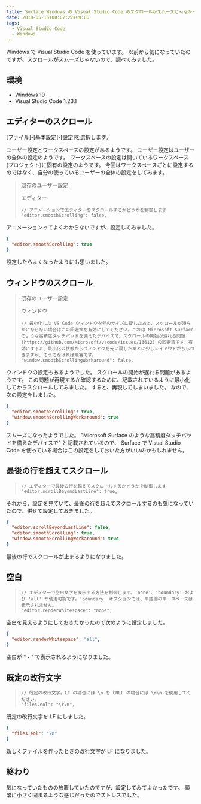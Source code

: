 ```yaml
---
title: Surface Windows の Visual Studio Code のスクロールがスムーズじゃなかったので調べてみました
date: 2018-05-15T08:07:27+09:00
tags:
  - Visual Studio Code
  - Windows
---
```


Windows で Visual Studio Code を使っています。
以前から気になっていたのですが、スクロールがスムーズじゃないので、調べてみました。

<!--more-->

## 環境

* Windows 10
* Visual Studio Code 1.23.1

## エディターのスクロール

[ファイル]-[基本設定]-[設定]を選択します。

ユーザー設定とワークスペースの設定があるようです。
ユーザー設定はユーザーの全体の設定のようです。
ワークスペースの設定は開いているワークスペース(プロジェクト)に固有の設定のようです。
今回はワークスペースごとに設定するのではなく、自分の使っているユーザーの全体の設定をしてみます。

> 既存のユーザー設定
>
> エディター
>
>     // アニメーションでエディターをスクロールするかどうかを制御します
>     "editor.smoothScrolling": false,

アニメーションってよくわからないですが、設定してみました。

```json
{
  "editor.smoothScrolling": true
}
```

設定したらよくなったようにも思いました。

## ウィンドウのスクロール

> 既存のユーザー設定
>
> ウィンドウ
>
>     // 最小化した VS Code ウィンドウを元のサイズに戻したあと、スクロールが滑らかにならない場合はこの回避策を有効にしてください。これは Microsoft Surface のような高精度タッチパッドを備えたデバイスで、スクロールの開始が遅れる問題 (https://github.com/Microsoft/vscode/issues/13612) の回避策です。有効にすると、最小化の状態からウィンドウを元に戻したあとに少しレイアウトがちらつきますが、そうでなければ無害です。
>     "window.smoothScrollingWorkaround": false,

ウィンドウの設定もあるようでした。
スクロールの開始が遅れる問題があるようです。
この問題が再現するか確認するために、記載されているように最小化してからスクロールしてみました。
すると、再現してしまいました。
なので、次の設定をしました。

```json
{
  "editor.smoothScrolling": true,
  "window.smoothScrollingWorkaround": true
}
```

スムーズになったようでした。
"Microsoft Surface のような高精度タッチパッドを備えたデバイスで" と記載されているので、 Surface で Visual Studio Code を使っている場合はこの設定をしておいた方がいいのかもしれません。

## 最後の行を超えてスクロール

>     // エディターで最後の行を越えてスクロールするかどうかを制御します
>     "editor.scrollBeyondLastLine": true,

それから、設定を見ていて、最後の行を超えてスクロールするのも気になっていたので、併せて設定しておきました。

```json
{
  "editor.scrollBeyondLastLine": false,
  "editor.smoothScrolling": true,
  "window.smoothScrollingWorkaround": true
}
```

最後の行でスクロールが止まるようになりました。

## 空白

>     // エディターで空白文字を表示する方法を制御します。'none'、'boundary' および 'all' が使用可能です。'boundary' オプションでは、単語間の単一スペースは表示されません。
>     "editor.renderWhitespace": "none",

空白を見えるようにしておきたかったので次のように設定しました。

```json
{
  "editor.renderWhitespace": "all",
}
```

空白が "・" で表示されるようになりました。

## 既定の改行文字

>     // 既定の改行文字。LF の場合には \n を CRLF の場合には \r\n を使用してください。
>     "files.eol": "\r\n",

既定の改行文字を LF にしました。

```json
{
  "files.eol": "\n"
}
```

新しくファイルを作ったときの改行文字が LF になりました。

## 終わり

気になっていたものの放置していたのですが、設定してみてよかったです。
頻繁に小さく固まるような感じだったのでストレスでした。
